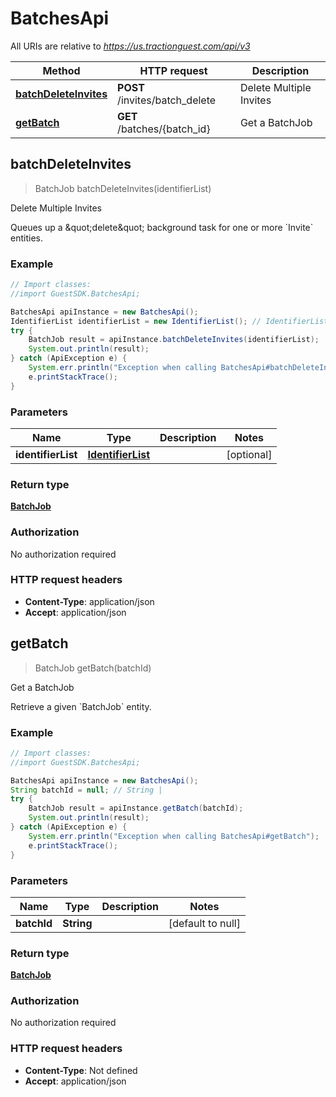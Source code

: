 # BatchesApi

All URIs are relative to *https://us.tractionguest.com/api/v3*

Method | HTTP request | Description
------------- | ------------- | -------------
[**batchDeleteInvites**](BatchesApi.md#batchDeleteInvites) | **POST** /invites/batch_delete | Delete Multiple Invites
[**getBatch**](BatchesApi.md#getBatch) | **GET** /batches/{batch_id} | Get a BatchJob



## batchDeleteInvites

> BatchJob batchDeleteInvites(identifierList)

Delete Multiple Invites

Queues up a \&quot;delete\&quot; background task for one or more &#x60;Invite&#x60; entities.

### Example

```java
// Import classes:
//import GuestSDK.BatchesApi;

BatchesApi apiInstance = new BatchesApi();
IdentifierList identifierList = new IdentifierList(); // IdentifierList | 
try {
    BatchJob result = apiInstance.batchDeleteInvites(identifierList);
    System.out.println(result);
} catch (ApiException e) {
    System.err.println("Exception when calling BatchesApi#batchDeleteInvites");
    e.printStackTrace();
}
```

### Parameters


Name | Type | Description  | Notes
------------- | ------------- | ------------- | -------------
 **identifierList** | [**IdentifierList**](IdentifierList.md)|  | [optional]

### Return type

[**BatchJob**](BatchJob.md)

### Authorization

No authorization required

### HTTP request headers

- **Content-Type**: application/json
- **Accept**: application/json


## getBatch

> BatchJob getBatch(batchId)

Get a BatchJob

Retrieve a given &#x60;BatchJob&#x60; entity.

### Example

```java
// Import classes:
//import GuestSDK.BatchesApi;

BatchesApi apiInstance = new BatchesApi();
String batchId = null; // String | 
try {
    BatchJob result = apiInstance.getBatch(batchId);
    System.out.println(result);
} catch (ApiException e) {
    System.err.println("Exception when calling BatchesApi#getBatch");
    e.printStackTrace();
}
```

### Parameters


Name | Type | Description  | Notes
------------- | ------------- | ------------- | -------------
 **batchId** | **String**|  | [default to null]

### Return type

[**BatchJob**](BatchJob.md)

### Authorization

No authorization required

### HTTP request headers

- **Content-Type**: Not defined
- **Accept**: application/json

